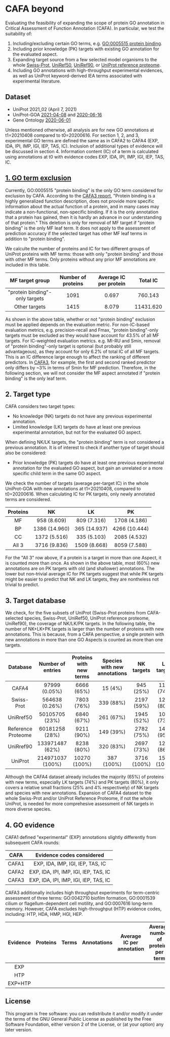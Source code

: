 # CAFA beyond #
Evaluating the feasibility of expanding the scope of protein GO annotation in Critical Assessment of Function Annotation (CAFA).
In particular, we test the suitability of:
1. Including/excluding certain GO terms, e.g. [GO:0005515 protein binding](https://www.ebi.ac.uk/QuickGO/term/GO:0005515).
2. Including prior knowledge (PK) targets with existing GO annotation for the evaluated aspect.
3. Expanding target source from a few selected model organisms to the whole [Swiss-Prot](https://www.uniprot.org/uniprot/?query=reviewed:yes), [UniRef50](https://www.uniprot.org/uniref/?query=&fil=identity:0.5), [UniRef90](https://www.uniprot.org/uniref/?query=&fil=identity:0.9), or [UniProt reference proteome](https://www.uniprot.org/uniprot/?query=proteome%3a(reference%3ayes)).
4. Including GO annotations with high-throughput experimental evidences, as well as UniProt keyword-derived IEA terms associated with experimental literature.

## Dataset ##
* UniProt 2021_02 (April 7, 2021)
* UniProt-GOA [2021-04-08](ftp://ftp.ebi.ac.uk/pub/databases/GO/goa/old/UNIPROT/goa_uniprot_all.gpa.203.gz) and [2020-06-16](ftp://ftp.ebi.ac.uk/pub/databases/GO/goa/old/UNIPROT/goa_uniprot_all.gaf.198.gz)
* Gene Ontology [2020-06-01](http://release.geneontology.org/2020-06-01/ontology/go-basic.obo)

Unless mentioned otherwise, all analysis are for new GO annotations at t1=20210408 compared to t0=20200616. For section 1, 2, and 3, experimental GO terms are defined the same as in CAFA2 to CAFA4 (EXP, IDA, IPI, IMP, IGI, IEP, TAS, IC). Inclusion of additional types of evidence will be discussed in section 4. Information content (IC) of a term is calculated using annotations at t0 with evidence codes EXP, IDA, IPI, IMP, IGI, IEP, TAS, IC.

## [1. GO term exclusion](1_exclude_protein_binding/) ##

Currently, GO:0005515 "protein binding" is the only GO term considered for exclusion by CAFA. According to the [CAFA3 report](http://dx.doi.org/10.1186/s13059-019-1835-8), "Protein binding is a highly generalized function description, does not provide more specific information about the actual function of a protein, and in many cases may indicate a non-functional, non-specific binding. If it is the only annotation that a protein has gained, then it is hardly an advance in our understanding of that protein." This deletion is only for removal of MF target if "protein binding" is the only MF leaf term. It does not apply to the assessment of prediction accuracy if the selected target has other MF leaf terms in addition to "protein binding".

We calculte the number of proteins and IC for two different groups of UniProt proteins with MF terms: those with only "protein binding" and those with other MF terms.
Only proteins without any prior MF annotations are included in this table.

| MF target group                | Number of proteins | Average IC per protein | Total IC  |
| :--:                           |  :--:              |  :--:                  |  :--:     |
| "protein binding"-only targets |  1091              |  0.697                 |   760.143 |
| Other targets                  |  1415              |  8.079                 | 11431.620 |

As shown in the above table, whether or not "protein binding" exclusion must be applied depends on the evaluation metric.
For non-IC-based evaluation metrics, e.g. precision-recall and Fmax, "protein binding"-only targets must be excluded as they would have account for 43.5% of all MF targets.
For IC-weighted evaluation metrics. e.g. MI-RU and Smin, removal of "protein binding"-only target is optional (but probably still advantageous), as they account for only 6.2% of total IC of all MF targets. This is an IC difference large enough to affect the ranking of different predictors. In [CAFA3](https://genomebiology.biomedcentral.com/articles/10.1186/s13059-019-1835-8/figures/4), for example, the first and second ranked predictor only differs by ~3% in terms of Smin for MF prediction. Therefore, in the following section, we will not consider the MF aspect annotated if "protein binding" is the only leaf term.

## 2. Target type ##

CAFA considers two target types:
* No knowledge (NK) targets do not have any previous experimental annotation.
* Limited knowledge (LK) targets do have at least one previous experimental annotation, but not for the evaluated GO aspect.

When defining NK/LK targets, the "protein binding" term is not considered a previous annotation.
It is of interest to check if another type of target should also be considered:
* Prior knowledge (PK) targets do have at least one previous experimental annotation for the evaluated GO aspect, but gain an unrelated or a more specific child term in the same GO aspect.

We check the number of targets (average per-target IC) in the whole UniProt-GOA with new annotations at t1=20210408, compared to t0=20200616. When calculating IC for PK targets, only newly annotated terms are considered.

| Proteins  |      NK       |      LK       |     PK        |
| :--:      |     :--:      |     :--:      |     :--:      |
| MF        |  958  (8.609) |  809  (7.316) | 1708  (4.186) |
| BP        | 1386 (14.960) |  365 (14.937) | 4266 (10.444) |
| CC        | 1372  (5.516) |  335  (5.103) | 2085  (4.532) |
| All 3     | 3716  (9.836) | 1509  (8.668) | 8059  (7.588) |

For the "All 3" row above, if a protein is a target in more than one Aspect, it is counted more than once.
As shown in the above table, most (60%) new annotations are on PK targets with old (and shallower) annotations.
The lower but non-trivial average IC for PK targets suggest that while PK targets might be easier to predict that NK and LK targets, they are nontheless not trivial to predict.

## 3. Target database ##

We check, for the five subsets of UniProt (Swiss-Prot proteins from CAFA-selected species, Swiss-Prot, UniRef50, UniProt reference proteome, UniRef90), the coverage of NK/LK/PK targets.
In the following table, the number of NK+LK+PK targets is larger than the number of proteins with new annotations. This is because, from a CAFA perspective, a single protein with new annotations in more than one GO Aspects is counted as more than one targets.

| Database           | Number of entries | Proteins with new terms | Species with new annotations | NK targets  | LK targets  | PK targets  |
|   :--:             |  :--:             | :--:                    | :--:                         | :--:        | :--:        | :--:        |
| CAFA4              |     97999 (0.05%) | 6666   (65%)            |  15   (4%)                   |  945  (25%) | 1114  (74%) | 6485  (80%) |
| Swiss-Prot         |    564638 (0.26%) | 7803   (76%)            | 339  (88%)                   | 2197  (59%) | 1208  (80%) | 6925  (86%) |
| UniRref50          |  50105705   (23%) | 6840   (67%)            | 261  (67%)                   | 1945  (52%) | 1097  (73%) | 5942  (74%) |
| Reference Proteome |  60181258   (28%) | 9211   (90%)            | 149  (39%)                   | 2782  (75%) | 1436  (95%) | 7548  (94%) |
| UniRref90          | 133971487   (62%) | 8238   (80%)            | 320  (83%)                   | 2697  (73%) | 1297  (86%) | 6820  (85%) |
| UniProt            | 214971037  (100%) | 10270 (100%)            | 387 (100%)                   | 3716 (100%) | 1509 (100%) | 8059 (100%) |

Although the CAFA4 dataset already includes the majority (65%) of proteins with new terms, especially LK targets (74%) and PK targets (80%), it only covers a relative small fractions (25% and 4% respectively) of NK targets and species with new annotations. Expansion of CAFA4 dataset to the whole Swiss-Prot and/or UniProt Reference Proteome, if not the whole UniProt, is needed for more comprehesive assessment of NK targets in more diverse species.

## 4. GO evidence ##

CAFA1 defined "experimental" (EXP) annotations slightly differently from subsequent CAFA rounds:

| CAFA  | Evidence codes considered             |
| :--:  | :--:                                  |
| CAFA1 | EXP, IDA,      IMP, IGI, IEP, TAS, IC |
| CAFA2 | EXP, IDA, IPI, IMP, IGI, IEP, TAS, IC |
| CAFA3 | EXP, IDA, IPI, IMP, IGI, IEP, TAS, IC |

CAFA3 additionally includes high throughput experiments for term-centric assessment of three terms: GO:0042710 biofilm formation, GO:0001539 cilium or flagellum-dependent cell motility, and GO:0007616 long-term memory. However, CAFA excludes high-throughput (HTP) evidence codes, including: HTP, HDA, HMP, HGI, HEP.

| Evidence | Proteins | Terms | Annotations | Average IC per annotation | Average number of proteins per term |
| :--:     | :--:     | :--:  | :--:        |  :--:                     |  :--:                               |
| EXP      |          |       |             |                           |                                     |
| HTP      |          |       |             |                           |                                     |
| EXP+HTP  |          |       |             |                           |                                     |

## License ##

This program is free software: you can redistribute it and/or modify it under
the terms of the GNU General Public License as published by the Free Software
Foundation, either version 2 of the License, or (at your option) any later
version.
